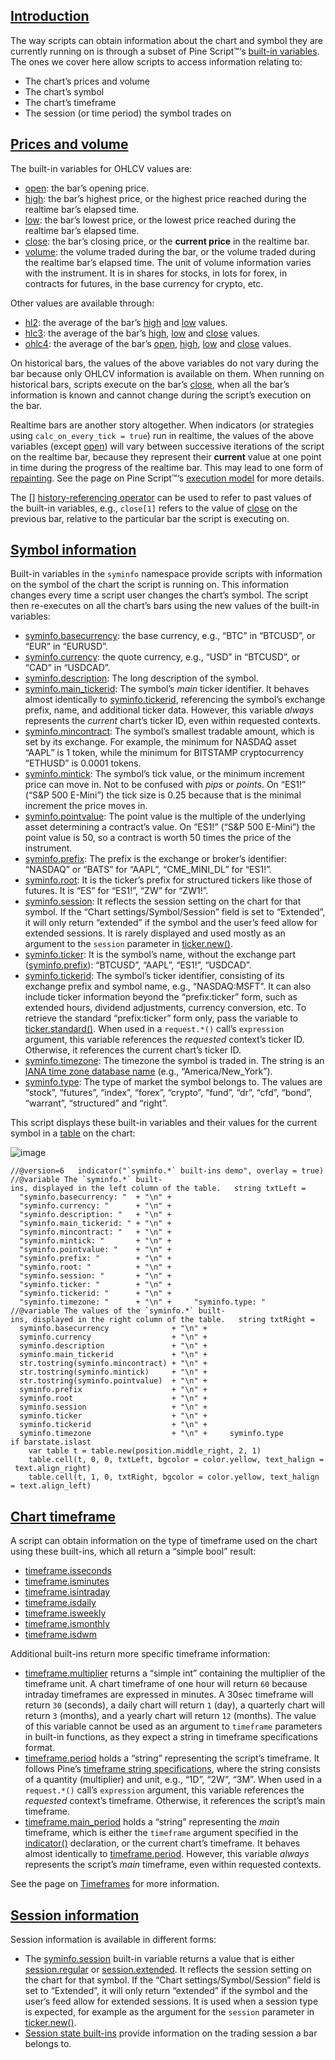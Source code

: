## [Introduction](https://www.tradingview.com/pine-script-docs/concepts/chart-information/#introduction)

The way scripts can obtain information about the chart and symbol they are currently running on is through a subset of Pine Script™‘s [built-in variables](https://www.tradingview.com/pine-script-docs/language/built-ins/#built-in-variables). The ones we cover here allow scripts to access information relating to:

-   The chart’s prices and volume
-   The chart’s symbol
-   The chart’s timeframe
-   The session (or time period) the symbol trades on

## [Prices and volume](https://www.tradingview.com/pine-script-docs/concepts/chart-information/#prices-and-volume)

The built-in variables for OHLCV values are:

-   [open](https://www.tradingview.com/pine-script-reference/v6/#var_open): the bar’s opening price.
-   [high](https://www.tradingview.com/pine-script-reference/v6/#var_high): the bar’s highest price, or the highest price reached during the realtime bar’s elapsed time.
-   [low](https://www.tradingview.com/pine-script-reference/v6/#var_low): the bar’s lowest price, or the lowest price reached during the realtime bar’s elapsed time.
-   [close](https://www.tradingview.com/pine-script-reference/v6/#var_close): the bar’s closing price, or the **current price** in the realtime bar.
-   [volume](https://www.tradingview.com/pine-script-reference/v6/#var_volume): the volume traded during the bar, or the volume traded during the realtime bar’s elapsed time. The unit of volume information varies with the instrument. It is in shares for stocks, in lots for forex, in contracts for futures, in the base currency for crypto, etc.

Other values are available through:

-   [hl2](https://www.tradingview.com/pine-script-reference/v6/#var_hl2): the average of the bar’s [high](https://www.tradingview.com/pine-script-reference/v6/#var_high) and [low](https://www.tradingview.com/pine-script-reference/v6/#var_low) values.
-   [hlc3](https://www.tradingview.com/pine-script-reference/v6/#var_hlc3): the average of the bar’s [high](https://www.tradingview.com/pine-script-reference/v6/#var_high), [low](https://www.tradingview.com/pine-script-reference/v6/#var_low) and [close](https://www.tradingview.com/pine-script-reference/v6/#var_close) values.
-   [ohlc4](https://www.tradingview.com/pine-script-reference/v6/#var_ohlc4): the average of the bar’s [open](https://www.tradingview.com/pine-script-reference/v6/#var_open), [high](https://www.tradingview.com/pine-script-reference/v6/#var_high), [low](https://www.tradingview.com/pine-script-reference/v6/#var_low) and [close](https://www.tradingview.com/pine-script-reference/v6/#var_close) values.

On historical bars, the values of the above variables do not vary during the bar because only OHLCV information is available on them. When running on historical bars, scripts execute on the bar’s [close](https://www.tradingview.com/pine-script-reference/v6/#var_close), when all the bar’s information is known and cannot change during the script’s execution on the bar.

Realtime bars are another story altogether. When indicators (or strategies using `calc_on_every_tick = true`) run in realtime, the values of the above variables (except [open](https://www.tradingview.com/pine-script-reference/v6/#var_open)) will vary between successive iterations of the script on the realtime bar, because they represent their **current** value at one point in time during the progress of the realtime bar. This may lead to one form of [repainting](https://www.tradingview.com/pine-script-docs/concepts/repainting/). See the page on Pine Script™‘s [execution model](https://www.tradingview.com/pine-script-docs/language/execution-model/) for more details.

The [\[\]](https://www.tradingview.com/pine-script-reference/v6/#op_%5B%5D) [history-referencing operator](https://www.tradingview.com/pine-script-docs/language/operators/#--history-referencing-operator) can be used to refer to past values of the built-in variables, e.g., `close[1]` refers to the value of [close](https://www.tradingview.com/pine-script-reference/v6/#var_close) on the previous bar, relative to the particular bar the script is executing on.

## [Symbol information](https://www.tradingview.com/pine-script-docs/concepts/chart-information/#symbol-information)

Built-in variables in the `syminfo` namespace provide scripts with information on the symbol of the chart the script is running on. This information changes every time a script user changes the chart’s symbol. The script then re-executes on all the chart’s bars using the new values of the built-in variables:

-   [syminfo.basecurrency](https://www.tradingview.com/pine-script-reference/v6/#var_syminfo%7Bdot%7Dbasecurrency): the base currency, e.g., “BTC” in “BTCUSD”, or “EUR” in “EURUSD”.
-   [syminfo.currency](https://www.tradingview.com/pine-script-reference/v6/#var_syminfo%7Bdot%7Dcurrency): the quote currency, e.g., “USD” in “BTCUSD”, or “CAD” in “USDCAD”.
-   [syminfo.description](https://www.tradingview.com/pine-script-reference/v6/#var_syminfo%7Bdot%7Ddescription): The long description of the symbol.
-   [syminfo.main\_tickerid](https://www.tradingview.com/pine-script-reference/v6/#var_syminfo.main_tickerid): The symbol’s _main_ ticker identifier. It behaves almost identically to [syminfo.tickerid](https://www.tradingview.com/pine-script-reference/v6/#var_syminfo.tickerid), referencing the symbol’s exchange prefix, name, and additional ticker data. However, this variable _always_ represents the _current_ chart’s ticker ID, even within requested contexts.
-   [syminfo.mincontract](https://www.tradingview.com/pine-script-reference/v6/#var_syminfo.mincontract): The symbol’s smallest tradable amount, which is set by its exchange. For example, the minimum for NASDAQ asset “AAPL” is 1 token, while the minimum for BITSTAMP cryptocurrency “ETHUSD” is 0.0001 tokens.
-   [syminfo.mintick](https://www.tradingview.com/pine-script-reference/v6/#var_syminfo%7Bdot%7Dmintick): The symbol’s tick value, or the minimum increment price can move in. Not to be confused with _pips_ or _points_. On “ES1!” (“S&P 500 E-Mini”) the tick size is 0.25 because that is the minimal increment the price moves in.
-   [syminfo.pointvalue](https://www.tradingview.com/pine-script-reference/v6/#var_syminfo%7Bdot%7Dpointvalue): The point value is the multiple of the underlying asset determining a contract’s value. On “ES1!” (“S&P 500 E-Mini”) the point value is 50, so a contract is worth 50 times the price of the instrument.
-   [syminfo.prefix](https://www.tradingview.com/pine-script-reference/v6/#var_syminfo%7Bdot%7Dprefix): The prefix is the exchange or broker’s identifier: “NASDAQ” or “BATS” for “AAPL”, “CME\_MINI\_DL” for “ES1!”.
-   [syminfo.root](https://www.tradingview.com/pine-script-reference/v6/#var_syminfo%7Bdot%7Droot): It is the ticker’s prefix for structured tickers like those of futures. It is “ES” for “ES1!”, “ZW” for “ZW1!”.
-   [syminfo.session](https://www.tradingview.com/pine-script-reference/v6/#var_syminfo%7Bdot%7Dsession): It reflects the session setting on the chart for that symbol. If the “Chart settings/Symbol/Session” field is set to “Extended”, it will only return “extended” if the symbol and the user’s feed allow for extended sessions. It is rarely displayed and used mostly as an argument to the `session` parameter in [ticker.new()](https://www.tradingview.com/pine-script-reference/v6/#fun_ticker%7Bdot%7Dnew).
-   [syminfo.ticker](https://www.tradingview.com/pine-script-reference/v6/#var_syminfo%7Bdot%7Dticker): It is the symbol’s name, without the exchange part ([syminfo.prefix](https://www.tradingview.com/pine-script-reference/v6/#var_syminfo%7Bdot%7Dprefix)): “BTCUSD”, “AAPL”, “ES1!”, “USDCAD”.
-   [syminfo.tickerid](https://www.tradingview.com/pine-script-reference/v6/#var_syminfo.tickerid): The symbol’s ticker identifier, consisting of its exchange prefix and symbol name, e.g., “NASDAQ:MSFT”. It can also include ticker information beyond the “prefix:ticker” form, such as extended hours, dividend adjustments, currency conversion, etc. To retrieve the standard “prefix:ticker” form only, pass the variable to [ticker.standard()](https://www.tradingview.com/pine-script-reference/v6/#fun_ticker.standard). When used in a `request.*()` call’s `expression` argument, this variable references the _requested_ context’s ticker ID. Otherwise, it references the current chart’s ticker ID.
-   [syminfo.timezone](https://www.tradingview.com/pine-script-reference/v6/#var_syminfo%7Bdot%7Dtimezone): The timezone the symbol is traded in. The string is an [IANA time zone database name](https://en.wikipedia.org/wiki/List_of_tz_database_time_zones) (e.g., “America/New\_York”).
-   [syminfo.type](https://www.tradingview.com/pine-script-reference/v6/#var_syminfo%7Bdot%7Dtype): The type of market the symbol belongs to. The values are “stock”, “futures”, “index”, “forex”, “crypto”, “fund”, “dr”, “cfd”, “bond”, “warrant”, “structured” and “right”.

This script displays these built-in variables and their values for the current symbol in a [table](https://www.tradingview.com/pine-script-reference/v6/#fun_table.new) on the chart:

![image](https://www.tradingview.com/pine-script-docs/_astro/Chart-information-Symbol-information-1.CS2rX-rO_jQr2H.webp)

``//@version=6   indicator("`syminfo.*` built-ins demo", overlay = true)      //@variable The `syminfo.*` built-ins, displayed in the left column of the table.   string txtLeft =     "syminfo.basecurrency: "  + "\n" +     "syminfo.currency: "      + "\n" +     "syminfo.description: "   + "\n" +     "syminfo.main_tickerid: " + "\n" +     "syminfo.mincontract: "   + "\n" +     "syminfo.mintick: "       + "\n" +     "syminfo.pointvalue: "    + "\n" +     "syminfo.prefix: "        + "\n" +     "syminfo.root: "          + "\n" +     "syminfo.session: "       + "\n" +     "syminfo.ticker: "        + "\n" +     "syminfo.tickerid: "      + "\n" +     "syminfo.timezone: "      + "\n" +     "syminfo.type: "      //@variable The values of the `syminfo.*` built-ins, displayed in the right column of the table.   string txtRight =     syminfo.basecurrency              + "\n" +     syminfo.currency                  + "\n" +     syminfo.description               + "\n" +     syminfo.main_tickerid             + "\n" +     str.tostring(syminfo.mincontract) + "\n" +     str.tostring(syminfo.mintick)     + "\n" +     str.tostring(syminfo.pointvalue)  + "\n" +     syminfo.prefix                    + "\n" +     syminfo.root                      + "\n" +     syminfo.session                   + "\n" +     syminfo.ticker                    + "\n" +     syminfo.tickerid                  + "\n" +     syminfo.timezone                  + "\n" +     syminfo.type      if barstate.islast       var table t = table.new(position.middle_right, 2, 1)       table.cell(t, 0, 0, txtLeft, bgcolor = color.yellow, text_halign = text.align_right)       table.cell(t, 1, 0, txtRight, bgcolor = color.yellow, text_halign = text.align_left)   ``

## [Chart timeframe](https://www.tradingview.com/pine-script-docs/concepts/chart-information/#chart-timeframe)

A script can obtain information on the type of timeframe used on the chart using these built-ins, which all return a “simple bool” result:

-   [timeframe.isseconds](https://www.tradingview.com/pine-script-reference/v6/#var_timeframe%7Bdot%7Disseconds)
-   [timeframe.isminutes](https://www.tradingview.com/pine-script-reference/v6/#var_timeframe%7Bdot%7Disminutes)
-   [timeframe.isintraday](https://www.tradingview.com/pine-script-reference/v6/#var_timeframe%7Bdot%7Disintraday)
-   [timeframe.isdaily](https://www.tradingview.com/pine-script-reference/v6/#var_timeframe%7Bdot%7Disdaily)
-   [timeframe.isweekly](https://www.tradingview.com/pine-script-reference/v6/#var_timeframe%7Bdot%7Disweekly)
-   [timeframe.ismonthly](https://www.tradingview.com/pine-script-reference/v6/#var_timeframe%7Bdot%7Dismonthly)
-   [timeframe.isdwm](https://www.tradingview.com/pine-script-reference/v6/#var_timeframe%7Bdot%7Disdwm)

Additional built-ins return more specific timeframe information:

-   [timeframe.multiplier](https://www.tradingview.com/pine-script-reference/v6/#var_timeframe%7Bdot%7Dmultiplier) returns a “simple int” containing the multiplier of the timeframe unit. A chart timeframe of one hour will return `60` because intraday timeframes are expressed in minutes. A 30sec timeframe will return `30` (seconds), a daily chart will return `1` (day), a quarterly chart will return `3` (months), and a yearly chart will return `12` (months). The value of this variable cannot be used as an argument to `timeframe` parameters in built-in functions, as they expect a string in timeframe specifications format.
-   [timeframe.period](https://www.tradingview.com/pine-script-reference/v6/#var_timeframe.period) holds a “string” representing the script’s timeframe. It follows Pine’s [timeframe string specifications](https://www.tradingview.com/pine-script-docs/concepts/timeframes/#timeframe-string-specifications), where the string consists of a quantity (multiplier) and unit, e.g., “1D”, “2W”, “3M”. When used in a `request.*()` call’s `expression` argument, this variable references the _requested_ context’s timeframe. Otherwise, it references the script’s main timeframe.
-   [timeframe.main\_period](https://www.tradingview.com/pine-script-reference/v6/#var_timeframe.main_period) holds a “string” representing the _main_ timeframe, which is either the `timeframe` argument specified in the [indicator()](https://www.tradingview.com/pine-script-reference/v6/#fun_indicator) declaration, or the current chart’s timeframe. It behaves almost identically to [timeframe.period](https://www.tradingview.com/pine-script-reference/v6/#var_timeframe.period). However, this variable _always_ represents the script’s _main_ timeframe, even within requested contexts.

See the page on [Timeframes](https://www.tradingview.com/pine-script-docs/concepts/timeframes/) for more information.

## [Session information](https://www.tradingview.com/pine-script-docs/concepts/chart-information/#session-information)

Session information is available in different forms:

-   The [syminfo.session](https://www.tradingview.com/pine-script-reference/v6/#var_syminfo%7Bdot%7Dsession) built-in variable returns a value that is either [session.regular](https://www.tradingview.com/pine-script-reference/v6/#const_session%7Bdot%7Dregular) or [session.extended](https://www.tradingview.com/pine-script-reference/v6/#const_session%7Bdot%7Dextended). It reflects the session setting on the chart for that symbol. If the “Chart settings/Symbol/Session” field is set to “Extended”, it will only return “extended” if the symbol and the user’s feed allow for extended sessions. It is used when a session type is expected, for example as the argument for the `session` parameter in [ticker.new()](https://www.tradingview.com/pine-script-reference/v6/#fun_ticker%7Bdot%7Dnew).
-   [Session state built-ins](https://www.tradingview.com/pine-script-docs/concepts/sessions/#session-states) provide information on the trading session a bar belongs to.